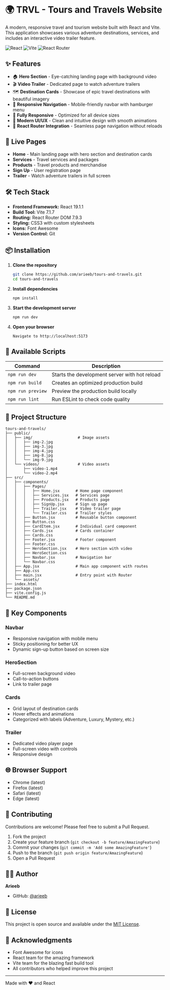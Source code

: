 # 🌍 TRVL - Tours and Travels Website

A modern, responsive travel and tourism website built with React and Vite. This application showcases various adventure destinations, services, and includes an interactive video trailer feature.

![React](https://img.shields.io/badge/React-19.1.1-61DAFB?style=flat&logo=react&logoColor=white)
![Vite](https://img.shields.io/badge/Vite-7.1.7-646CFF?style=flat&logo=vite&logoColor=white)
![React Router](https://img.shields.io/badge/React_Router-7.9.3-CA4245?style=flat&logo=react-router&logoColor=white)

## ✨ Features

- 🏠 **Hero Section** - Eye-catching landing page with background video
- 🎬 **Video Trailer** - Dedicated page to watch adventure trailers
- 🗺️ **Destination Cards** - Showcase of epic travel destinations with beautiful imagery
- 🧭 **Responsive Navigation** - Mobile-friendly navbar with hamburger menu
- 📱 **Fully Responsive** - Optimized for all device sizes
- 🎨 **Modern UI/UX** - Clean and intuitive design with smooth animations
- 🔄 **React Router Integration** - Seamless page navigation without reloads

## 🚀 Live Pages

- **Home** - Main landing page with hero section and destination cards
- **Services** - Travel services and packages
- **Products** - Travel products and merchandise
- **Sign Up** - User registration page
- **Trailer** - Watch adventure trailers in full screen

## 🛠️ Tech Stack

- **Frontend Framework:** React 19.1.1
- **Build Tool:** Vite 7.1.7
- **Routing:** React Router DOM 7.9.3
- **Styling:** CSS3 with custom stylesheets
- **Icons:** Font Awesome
- **Version Control:** Git

## 📦 Installation

1. **Clone the repository**
   ```bash
   git clone https://github.com/arieeb/tours-and-travels.git
   cd tours-and-travels
   ```

2. **Install dependencies**
   ```bash
   npm install
   ```

3. **Start the development server**
   ```bash
   npm run dev
   ```

4. **Open your browser**
   ```
   Navigate to http://localhost:5173
   ```

## 📜 Available Scripts

| Command | Description |
|---------|-------------|
| `npm run dev` | Starts the development server with hot reload |
| `npm run build` | Creates an optimized production build |
| `npm run preview` | Preview the production build locally |
| `npm run lint` | Run ESLint to check code quality |

## 📁 Project Structure

```
tours-and-travels/
├── public/
│   ├── img/                    # Image assets
│   │   ├── img-2.jpg
│   │   ├── img-3.jpg
│   │   ├── img-4.jpg
│   │   ├── img-8.jpg
│   │   └── img-9.jpg
│   └── videos/                 # Video assets
│       ├── video-1.mp4
│       └── video-2.mp4
├── src/
│   ├── components/
│   │   ├── Pages/
│   │   │   ├── Home.jsx       # Home page component
│   │   │   ├── Services.jsx   # Services page
│   │   │   ├── Products.jsx   # Products page
│   │   │   ├── SignUp.jsx     # Sign up page
│   │   │   ├── Trailer.jsx    # Video trailer page
│   │   │   └── Trailer.css    # Trailer styles
│   │   ├── Button.jsx         # Reusable button component
│   │   ├── Button.css
│   │   ├── CardItem.jsx       # Individual card component
│   │   ├── Cards.jsx          # Cards container
│   │   ├── Cards.css
│   │   ├── Footer.jsx         # Footer component
│   │   ├── Footer.css
│   │   ├── HeroSection.jsx    # Hero section with video
│   │   ├── HeroSection.css
│   │   ├── Navbar.jsx         # Navigation bar
│   │   └── Navbar.css
│   ├── App.jsx                # Main app component with routes
│   ├── App.css
│   ├── main.jsx               # Entry point with Router
│   └── assets/
├── index.html
├── package.json
├── vite.config.js
└── README.md
```

## 🎨 Key Components

### Navbar
- Responsive navigation with mobile menu
- Sticky positioning for better UX
- Dynamic sign-up button based on screen size

### HeroSection
- Full-screen background video
- Call-to-action buttons
- Link to trailer page

### Cards
- Grid layout of destination cards
- Hover effects and animations
- Categorized with labels (Adventure, Luxury, Mystery, etc.)

### Trailer
- Dedicated video player page
- Full-screen video with controls
- Responsive design

## 🌐 Browser Support

- Chrome (latest)
- Firefox (latest)
- Safari (latest)
- Edge (latest)

## 🤝 Contributing

Contributions are welcome! Please feel free to submit a Pull Request.

1. Fork the project
2. Create your feature branch (`git checkout -b feature/AmazingFeature`)
3. Commit your changes (`git commit -m 'Add some AmazingFeature'`)
4. Push to the branch (`git push origin feature/AmazingFeature`)
5. Open a Pull Request

## 👨‍💻 Author

**Arieeb**
- GitHub: [@arieeb](https://github.com/arieeb)

## 📝 License

This project is open source and available under the [MIT License](LICENSE).

## 🙏 Acknowledgments

- Font Awesome for icons
- React team for the amazing framework
- Vite team for the blazing fast build tool
- All contributors who helped improve this project

---

Made with ❤️ and React